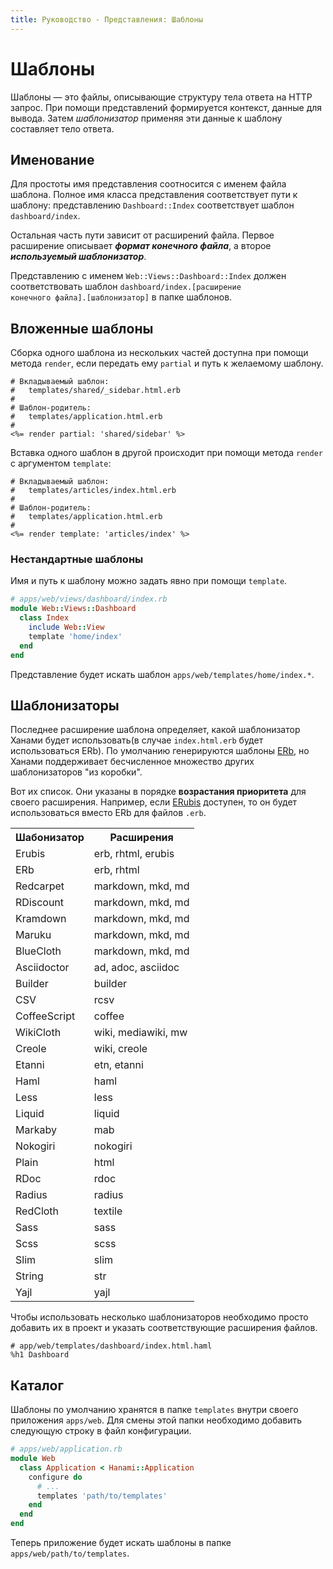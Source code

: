 ```yaml
---
title: Руководство - Представления: Шаблоны 
---
```


# Шаблоны

Шаблоны — это файлы, описывающие структуру тела ответа на HTTP запрос.
При помощи представлений формируется контекст, данные для вывода. Затем _шаблонизатор_ применяя эти данные к шаблону составляет тело ответа.

## Именование

Для простоты имя представления соотносится с именем файла шаблона.
Полное имя класса представления соответствует пути к шаблону: представлению `Dashboard::Index` соответствует шаблон `dashboard/index`.

Остальная часть пути зависит от расширений файла.
Первое расширение описывает **_формат конечного файла_**, а второе **_используемый шаблонизатор_**.

<p class="convention">

Представлению с именем <code>Web::Views::Dashboard::Index</code> должен соответствовать шаблон <code>dashboard/index.[расширение конечного файла].[шаблонизатор]</code> в папке шаблонов.
</p>

## Вложенные шаблоны

Сборка одного шаблона из нескольких частей доступна при помощи метода `render`, если передать ему `partial` и путь к желаемому шаблону.

```
# Вкладываемый шаблон:
#   templates/shared/_sidebar.html.erb
#
# Шаблон-родитель:
#   templates/application.html.erb
#
<%= render partial: 'shared/sidebar' %>
```


Вставка одного шаблон в другой происходит при помощи метода `render` с аргументом `template`:

```
# Вкладываемый шаблон:
#   templates/articles/index.html.erb
#
# Шаблон-родитель:
#   templates/application.html.erb
#
<%= render template: 'articles/index' %>
```

### Нестандартные шаблоны

Имя и путь к шаблону можно задать явно при помощи `template`.

```ruby
# apps/web/views/dashboard/index.rb
module Web::Views::Dashboard
  class Index
    include Web::View
    template 'home/index'
  end
end
```

Представление будет искать шаблон `apps/web/templates/home/index.*`.

## Шаблонизаторы

Последнее расширение шаблона определяет, какой шаблонизатор Ханами будет использовать(в случае `index.html.erb` будет использоваться ERb).
По умолчанию генерируются шаблоны [ERb](http://ru.wikipedia.org/wiki/ERuby), но Ханами поддерживает бесчисленное множество других шаблонизаторов "из коробки".

Вот их список.
Они указаны в порядке **возрастания приоритета** для своего расширения.
Например, если [ERubis](http://www.kuwata-lab.com/erubis/) доступен, то он будет использоваться вместо ERb для файлов `.erb`.

<table class="table table-bordered table-striped">
  <tr>
    <th>Шабонизатор</th>
    <th>Расширения</th>
  </tr>
  <tr>
    <td>Erubis</td>
    <td>erb, rhtml, erubis</td>
  </tr>
  <tr>
    <td>ERb</td>
    <td>erb, rhtml</td>
  </tr>
  <tr>
    <td>Redcarpet</td>
    <td>markdown, mkd, md</td>
  </tr>
  <tr>
    <td>RDiscount</td>
    <td>markdown, mkd, md</td>
  </tr>
  <tr>
    <td>Kramdown</td>
    <td>markdown, mkd, md</td>
  </tr>
  <tr>
    <td>Maruku</td>
    <td>markdown, mkd, md</td>
  </tr>
  <tr>
    <td>BlueCloth</td>
    <td>markdown, mkd, md</td>
  </tr>
  <tr>
    <td>Asciidoctor</td>
    <td>ad, adoc, asciidoc</td>
  </tr>
  <tr>
    <td>Builder</td>
    <td>builder</td>
  </tr>
  <tr>
    <td>CSV</td>
    <td>rcsv</td>
  </tr>
  <tr>
    <td>CoffeeScript</td>
    <td>coffee</td>
  </tr>
  <tr>
    <td>WikiCloth</td>
    <td>wiki, mediawiki, mw</td>
  </tr>
  <tr>
    <td>Creole</td>
    <td>wiki, creole</td>
  </tr>
  <tr>
    <td>Etanni</td>
    <td>etn, etanni</td>
  </tr>
  <tr>
    <td>Haml</td>
    <td>haml</td>
  </tr>
  <tr>
    <td>Less</td>
    <td>less</td>
  </tr>
  <tr>
    <td>Liquid</td>
    <td>liquid</td>
  </tr>
  <tr>
    <td>Markaby</td>
    <td>mab</td>
  </tr>
  <tr>
    <td>Nokogiri</td>
    <td>nokogiri</td>
  </tr>
  <tr>
    <td>Plain</td>
    <td>html</td>
  </tr>
  <tr>
    <td>RDoc</td>
    <td>rdoc</td>
  </tr>
  <tr>
    <td>Radius</td>
    <td>radius</td>
  </tr>
  <tr>
    <td>RedCloth</td>
    <td>textile</td>
  </tr>
  <tr>
    <td>Sass</td>
    <td>sass</td>
  </tr>
  <tr>
    <td>Scss</td>
    <td>scss</td>
  </tr>
  <tr>
    <td>Slim</td>
    <td>slim</td>
  </tr>
  <tr>
    <td>String</td>
    <td>str</td>
  </tr>
  <tr>
    <td>Yajl</td>
    <td>yajl</td>
  </tr>
</table>

Чтобы использовать несколько шаблонизаторов необходимо просто добавить их в проект и указать соответствующие расширения файлов.

```haml
# app/web/templates/dashboard/index.html.haml
%h1 Dashboard
```

## Каталог

Шаблоны по умолчанию хранятся в папке `templates` внутри своего приложения `apps/web`.
Для смены этой папки необходимо добавить следующую строку в файл конфигурации.

```ruby
# apps/web/application.rb
module Web
  class Application < Hanami::Application
    configure do
      # ...
      templates 'path/to/templates'
    end
  end
end
```

Теперь приложение будет искать шаблоны в папке `apps/web/path/to/templates`.
